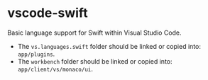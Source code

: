 # vscode-swift
Basic language support for Swift within Visual Studio Code.

 - The `vs.languages.swift` folder should be linked or copied into: `app/plugins`.
 - The `workbench` folder should be linked or copied into: `app/client/vs/monaco/ui`.
